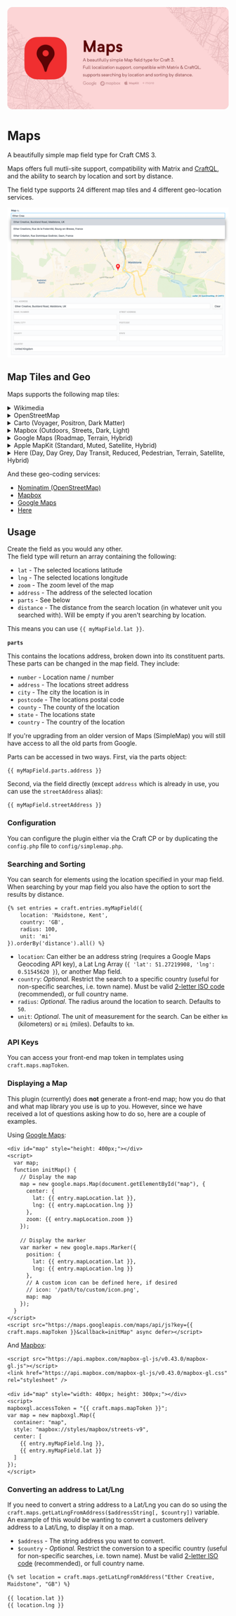 ![Maps](./resources/imgs/map-banner.jpg)

# Maps

A beautifully simple map field type for Craft CMS 3.

Maps offers full mutli-site support, compatibility with Matrix and 
[CraftQL](https://plugins.craftcms.com/craftql), and the ability to search by 
location and sort by distance.

The field type supports 24 different map tiles and 4 different geo-location 
services.

![Maps Field](./resources/imgs/field-preview.png)

## Map Tiles and Geo

Maps supports the following map tiles:

<details>
  <summary>Wikimedia</summary>

  [Wikimedia](https://foundation.wikimedia.org/wiki/Maps_Terms_of_Use) | | | 
  --- | --- | ---  
  ![Wikimedia](./src/web/assets/imgs/wikimedia.png) | <img src="data:image/svg+xml;charset=utf-8,%3Csvg%20xmlns%3D%27http%3A%2F%2Fwww.w3.org%2F2000%2Fsvg%27%20width%3D%27400%27%20height%3D%27400%27%20style%3D%27background%3Atransparent%27%2F%3E" /> | <img src="data:image/svg+xml;charset=utf-8,%3Csvg%20xmlns%3D%27http%3A%2F%2Fwww.w3.org%2F2000%2Fsvg%27%20width%3D%27400%27%20height%3D%27400%27%20style%3D%27background%3Atransparent%27%2F%3E" />
  Wikimedia | | 
</details>
<details>
  <summary>OpenStreetMap</summary>
  
  [OpenStreetMap](https://www.openstreetmap.org) | | | 
  --- | --- | ---
  ![OpenStreetMap](./src/web/assets/imgs/openstreetmap.png) | <img src="data:image/svg+xml;charset=utf-8,%3Csvg%20xmlns%3D%27http%3A%2F%2Fwww.w3.org%2F2000%2Fsvg%27%20width%3D%27400%27%20height%3D%27400%27%20style%3D%27background%3Atransparent%27%2F%3E" /> | <img src="data:image/svg+xml;charset=utf-8,%3Csvg%20xmlns%3D%27http%3A%2F%2Fwww.w3.org%2F2000%2Fsvg%27%20width%3D%27400%27%20height%3D%27400%27%20style%3D%27background%3Atransparent%27%2F%3E" />
  OpenStreetMap | | 
</details>
<details>
  <summary>Carto (Voyager, Positron, Dark Matter)</summary>
 
  [Carto](https://carto.com/location-data-services/basemaps/) | | | 
  --- | --- | ---
  ![Carto Voyager](./src/web/assets/imgs/carto-rastertiles-voyager.png) | ![Carto Positron](./src/web/assets/imgs/carto-light_all.png) | ![Carto Dark Matter](./src/web/assets/imgs/carto-dark_all.png)
  Voyager | Positron | Dark Matter
</details>
<details>
  <summary>Mapbox (Outdoors, Streets, Dark, Light)</summary>

  [Mapbox](https://www.mapbox.com) | | | 
  --- | --- | ---  
  ![Mapbox Outdoors](./src/web/assets/imgs/mapbox-outdoors.png) | ![Mapbox Streets](./src/web/assets/imgs/mapbox-streets.png) | ![Mapbox Dark](./src/web/assets/imgs/mapbox-dark.png)
  Outdoors | Streets | Dark
  ![Mapbox Light](./src/web/assets/imgs/mapbox-light.png) | |
  Light | |
</details>
<details>
  <summary>Google Maps (Roadmap, Terrain, Hybrid)</summary>

  [Google Maps](https://www.google.com/maps) | | | 
  --- | --- | ---  
  ![Google Roadmap](./src/web/assets/imgs/google-roadmap.png) | ![Google Terrain](./src/web/assets/imgs/google-terrain.png) | ![Google Hybrid](./src/web/assets/imgs/google-hybrid.png)
  Roadmap | Terrain | Hybrid
</details>
<details>
  <summary>Apple MapKit (Standard, Muted, Satellite, Hybrid)</summary>

  [Apple MapKit](https://developer.apple.com/maps/mapkitjs/) | | | 
  --- | --- | ---  
  ![MapKit Standard](./src/web/assets/imgs/mapkit-standard.png) | ![MapKit Muted](./src/web/assets/imgs/mapkit-muted.png) | ![MapKit Satellite](./src/web/assets/imgs/mapkit-satellite.png)
  Standard | Muted | Satellite
  ![MapKit Hybrid](./src/web/assets/imgs/mapkit-hybrid.png) | |
  Hybrid | |  
</details>
<details>
  <summary>Here (Day, Day Grey, Day Transit, Reduced, Pedestrian, Terrain, Satellite, Hybrid)</summary>
  
  [Here](https://www.here.com/) | | | 
  --- | --- | ---
  ![Here Day](./src/web/assets/imgs/here-normal-day.png) | ![Here Day Grey](./src/web/assets/imgs/here-normal-day-grey.png) | ![Here Day Transit](./src/web/assets/imgs/here-normal-day-transit.png)
  Day | Day Grey | Day Transit
  ![Here Reduced](./src/web/assets/imgs/here-reduced-day.png) | ![Here Pedestrian](./src/web/assets/imgs/here-pedestrian-day.png) | ![Here Terrain](./src/web/assets/imgs/here-terrain-day.png)
  Reduced | Pedestrian | Terrain
  ![Here Satellite](./src/web/assets/imgs/here-satellite-day.png) | ![Here Hybrid](./src/web/assets/imgs/here-hybrid-day.png) |
  Satellite | Hybrid |
</details>

  
And these geo-coding services:

- [Nominatim (OpenStreetMap)](https://nominatim.openstreetmap.org/)
- [Mapbox](https://www.mapbox.com/)
- [Google Maps](https://www.google.com/maps)
- [Here](https://www.here.com/)

## Usage
Create the field as you would any other.  
The field type will return an array containing the following:

 - `lat` - The selected locations latitude
 - `lng` - The selected locations longitude
 - `zoom` - The zoom level of the map
 - `address` - The address of the selected location
 - `parts` - See below
 - `distance` - The distance from the search location (in whatever unit you searched with). Will be empty if you aren't searching by location.

This means you can use `{{ myMapField.lat }}`.

**`parts`**

This contains the locations address, broken down into its constituent parts. 
These parts can be changed in the map field. They include:
- `number` - Location name / number
- `address` - The locations street address
- `city` - The city the location is in
- `postcode` - The locations postal code
- `county` - The county of the location
- `state` - The locations state
- `country` - The country of the location

If you're upgrading from an older version of Maps (SimpleMap) you will still 
have access to all the old parts from Google.

Parts can be accessed in two ways. First, via the parts object:

```twig
{{ myMapField.parts.address }}
```

Second, via the field directly (except `address` which is already in use, you 
can use the `streetAddress` alias):

```twig
{{ myMapField.streetAddress }}
```

### Configuration

You can configure the plugin either via the Craft CP or by duplicating the 
`config.php` file to `config/simplemap.php`.

### Searching and Sorting

You can search for elements using the location specified in your map field. When searching by your map field you also have the option to sort the results by distance.

```twig
{% set entries = craft.entries.myMapField({
    location: 'Maidstone, Kent',
    country: 'GB',
    radius: 100,
    unit: 'mi'
}).orderBy('distance').all() %}
```

- `location`: Can either be an address string (requires a Google Maps Geocoding API key), a Lat Lng Array (`{ 'lat': 51.27219908, 'lng': 0.51545620 }`), or another Map field.
- `country`: *Optional*. Restrict the search to a specific country (useful for non-specific searches, i.e. town name). Must be valid [2-letter ISO code](https://en.wikipedia.org/wiki/ISO_3166-1#Current_codes) (recommended), or full country name.
- `radius`: *Optional*. The radius around the location to search. Defaults to `50`.
- `unit`: *Optional*. The unit of measurement for the search. Can be either `km` (kilometers) or `mi` (miles). Defaults to `km`.

### API Keys

You can access your front-end map token in templates using `craft.maps.mapToken`.

### Displaying a Map

This plugin (currently) does **not** generate a front-end map; how you do that and what map library you use is up to you. However, since we have received a lot of questions asking how to do so, here are a couple of examples.
  
Using [Google Maps](https://developers.google.com/maps/documentation/javascript/tutorial):

```twig
<div id="map" style="height: 400px;"></div>
<script>
  var map;
  function initMap() {
    // Display the map
    map = new google.maps.Map(document.getElementById("map"), {
      center: {
        lat: {{ entry.mapLocation.lat }},
        lng: {{ entry.mapLocation.lng }}
      },
      zoom: {{ entry.mapLocation.zoom }}
    });
    
    // Display the marker
    var marker = new google.maps.Marker({
      position: {
        lat: {{ entry.mapLocation.lat }},
        lng: {{ entry.mapLocation.lng }}
      },
      // A custom icon can be defined here, if desired
      // icon: '/path/to/custom/icon.png',
      map: map
    });
  }
</script>
<script src="https://maps.googleapis.com/maps/api/js?key={{ craft.maps.mapToken }}&callback=initMap" async defer></script>
```

And [Mapbox](https://www.mapbox.com/mapbox-gl-js/api/):

```twig
<script src="https://api.mapbox.com/mapbox-gl-js/v0.43.0/mapbox-gl.js"></script>
<link href="https://api.mapbox.com/mapbox-gl-js/v0.43.0/mapbox-gl.css" rel="stylesheet" />

<div id="map" style="width: 400px; height: 300px;"></div>
<script>
mapboxgl.accessToken = "{{ craft.maps.mapToken }}";
var map = new mapboxgl.Map({
  container: "map",
  style: "mapbox://styles/mapbox/streets-v9",
  center: [
    {{ entry.myMapField.lng }},
    {{ entry.myMapField.lat }}
  ]
});
</script>
```

### Converting an address to Lat/Lng
If you need to convert a string address to a Lat/Lng you can do so using the 
`craft.maps.getLatLngFromAddress($addressString[, $country])` variable.
An example of this would be wanting to convert a customers delivery address to a 
Lat/Lng, to display it on a map.

- `$address` - The string address you want to convert.
- `$country` - *Optional.* Restrict the conversion to a specific country (useful for non-specific searches, i.e. town name). Must be valid [2-letter ISO code](https://en.wikipedia.org/wiki/ISO_3166-1#Current_codes) (recommended), or full country name. 

```twig
{% set location = craft.maps.getLatLngFromAddress("Ether Creative, Maidstone", "GB") %}

{{ location.lat }}
{{ location.lng }}
```
